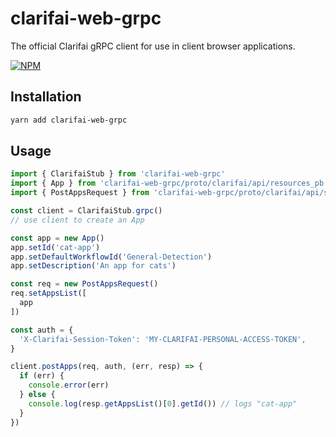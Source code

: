 # clarifai-web-grpc

The official Clarifai gRPC client for use in client browser applications.

[![NPM](https://nodei.co/npm/clarifai-web-grpc.png?downloads=true)](https://www.npmjs.com/package/clarifai-web-grpc)

## Installation

```bash
yarn add clarifai-web-grpc
```

## Usage

```ts
import { ClarifaiStub } from 'clarifai-web-grpc'
import { App } from 'clarifai-web-grpc/proto/clarifai/api/resources_pb'
import { PostAppsRequest } from 'clarifai-web-grpc/proto/clarifai/api/service_pb'

const client = ClarifaiStub.grpc()
// use client to create an App

const app = new App()
app.setId('cat-app')
app.setDefaultWorkflowId('General-Detection')
app.setDescription('An app for cats')

const req = new PostAppsRequest()
req.setAppsList([
  app
])

const auth = {
  'X-Clarifai-Session-Token': 'MY-CLARIFAI-PERSONAL-ACCESS-TOKEN',
}

client.postApps(req, auth, (err, resp) => {
  if (err) {
    console.error(err)
  } else {
    console.log(resp.getAppsList()[0].getId()) // logs "cat-app"
  }
})

```
